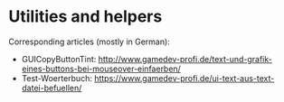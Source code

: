 # Utilities and helpers

Corresponding articles (mostly in German):

 * GUICopyButtonTint: http://www.gamedev-profi.de/text-und-grafik-eines-buttons-bei-mouseover-einfaerben/
 * Test-Woerterbuch: https://www.gamedev-profi.de/ui-text-aus-text-datei-befuellen/